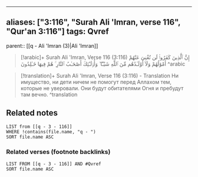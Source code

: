 
---
aliases: ["3:116", "Surah Ali 'Imran, verse 116", "Qur'an 3:116"]
tags: Qvref
---

parent:: [[q - Ali 'Imran (3)|Ali 'Imran]]

> [!arabic]+ Surah Ali 'Imran, Verse 116 (3:116)
> <span class="quran-arabic">إِنَّ ٱلَّذِينَ كَفَرُوا۟ لَن تُغْنِىَ عَنْهُمْ أَمْوَٰلُهُمْ وَلَآ أَوْلَـٰدُهُم مِّنَ ٱللَّهِ شَيْـًٔا ۖ وَأُو۟لَـٰٓئِكَ أَصْحَـٰبُ ٱلنَّارِ ۚ هُمْ فِيهَا خَـٰلِدُونَ</span>
^arabic

> [!translation]+ Surah Ali 'Imran, Verse 116 (3:116) - Translation
> Ни имущество, ни дети ничем не помогут перед Аллахом тем, которые не уверовали. Они будут обитателями Огня и пребудут там вечно.
^translation



## Related notes
```dataview
LIST from [[q - 3 - 116]]
WHERE !contains(file.name, "q - ")
SORT file.name ASC
```

### Related verses (footnote backlinks)
```dataview
LIST FROM [[q - 3 - 116]] AND #Qvref
SORT file.name ASC
```

